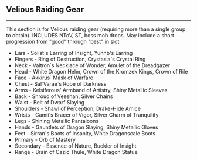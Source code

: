 ## Velious Raiding Gear

---
This section is for Velious raiding gear (requiring more than a single group to obtain). INCLUDES NToV, ST, boss mob drops. May include a short progression from "good" through "best" in slot

* Ears - Solist`s Earring of Insight, Yunnb's Earring
* Fingers - Ring of Destruction, Crystasia`s Crystal Ring
* Neck - Valtron`s Necklace of Wonder, Amulet of the Dreadgazer
* Head - White Dragon Helm, Crown of the Kromzek Kings, Crown of Rile
* Face - Akkirus` Mask of Warfare
* Chest - Sal\`Varae`s Robe of Darkness
* Arms - Kelsiferous' Armband of Artistry, Shiny Metallic Sleeves
* Back - Shroud of Veeshan, Silver Chains
* Waist - Belt of Dwarf Slaying
* Shoulders - Shawl of Perception, Drake-Hide Amice
* Wrists - Camii`s Bracer of Vigor, Silver Charm of Tranquility
* Legs - Shining Metallic Pantaloons
* Hands - Gauntlets of Dragon Slaying, Shiny Metallic Gloves
* Feet - Sirran`s Boots of Insanity, White Dragonscale Boots
* Primary - Orb of Mastery
* Secondary - Essence of Nature, Buckler of Insight
* Range - Brain of Cazic Thule, White Dragon Statue
